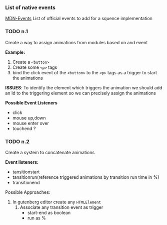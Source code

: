 ### List of native events
[MDN-Events](https://developer.mozilla.org/en-US/docs/Web/API/Element#events) List of official events to add for a squence implementation

### TODO n.1

Create a way to assign animations from modules based on and event 

__Example:__ 
1. Create a `<button>`
2. Create some `<p>` tags
3. bind the click event of the `<button>` to the `<p>` tags as a trigger to start the animations
   
__ISSUES__:
To identify the element which triggers the animation we should add an Id to the triggering element so we can precisely assign the animations

__Possible Event Listeners__
* click
* mouse up,down
* mouse enter over
* touchend ?


### TODO n.2

Create a system to concatenate animations 

__Event listeners:__
* tansitionstart
* tansitionrun(reference triggered animations by transition run time in %)
* transitionend

Possible Approaches:
1. In gutenberg editor create any `HTMLElement`
    1. Associate any transition event as trigger 
        * start-end as boolean
        * run as %
